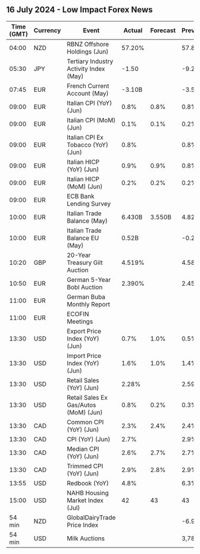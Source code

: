 ## 16 July 2024 - Low Impact Forex News

| Time (GMT) | Currency | Event | Actual | Forecast | Previous |
|------|----------|-------|--------|----------|----------|
| 04:00 | NZD | RBNZ Offshore Holdings (Jun) | 57.20% |  | 57.80% |
| 05:30 | JPY | Tertiary Industry Activity Index (May) | -1.50 |  | -9.20 |
| 07:45 | EUR | French Current Account (May) | -3.10B |  | -3.50B |
| 09:00 | EUR | Italian CPI (YoY) (Jun) | 0.8% | 0.8% | 0.8% |
| 09:00 | EUR | Italian CPI (MoM) (Jun) | 0.1% | 0.1% | 0.2% |
| 09:00 | EUR | Italian CPI Ex Tobacco (YoY) (Jun) | 0.8% |  | 0.8% |
| 09:00 | EUR | Italian HICP (YoY) (Jun) | 0.9% | 0.9% | 0.8% |
| 09:00 | EUR | Italian HICP (MoM) (Jun) | 0.2% | 0.2% | 0.2% |
| 09:00 | EUR | ECB Bank Lending Survey |  |  |  |
| 10:00 | EUR | Italian Trade Balance (May) | 6.430B | 3.550B | 4.829B |
| 10:00 | EUR | Italian Trade Balance EU (May) | 0.52B |  | -0.21B |
| 10:20 | GBP | 20-Year Treasury Gilt Auction | 4.519% |  | 4.580% |
| 10:50 | EUR | German 5-Year Bobl Auction | 2.390% |  | 2.450% |
| 11:00 | EUR | German Buba Monthly Report |  |  |  |
| 11:00 | EUR | ECOFIN Meetings |  |  |  |
| 13:30 | USD | Export Price Index (YoY) (Jun) | 0.7% | 1.0% | 0.5% |
| 13:30 | USD | Import Price Index (YoY) (Jun) | 1.6% | 1.0% | 1.4% |
| 13:30 | USD | Retail Sales (YoY) (Jun) | 2.28% |  | 2.59% |
| 13:30 | USD | Retail Sales Ex Gas/Autos (MoM) (Jun) | 0.8% | 0.2% | 0.3% |
| 13:30 | CAD | Common CPI (YoY) (Jun) | 2.3% | 2.4% | 2.4% |
| 13:30 | CAD | CPI (YoY) (Jun) | 2.7% |  | 2.9% |
| 13:30 | CAD | Median CPI (YoY) (Jun) | 2.6% | 2.7% | 2.7% |
| 13:30 | CAD | Trimmed CPI (YoY) (Jun) | 2.9% | 2.8% | 2.9% |
| 13:55 | USD | Redbook (YoY) | 4.8% |  | 6.3% |
| 15:00 | USD | NAHB Housing Market Index (Jul) | 42 | 43 | 43 |
| 54 min | NZD | GlobalDairyTrade Price Index |  |  | -6.9% |
| 54 min | USD | Milk Auctions |  |  | 3,782.0 |
